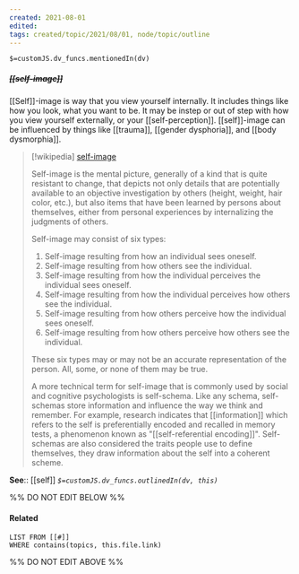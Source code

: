 ```yaml
---
created: 2021-08-01
edited: 
tags: created/topic/2021/08/01, node/topic/outline
---
```

`$=customJS.dv_funcs.mentionedIn(dv)`

##### <s class="topic-title">[[self-image]]</s>

[[Self]]-image is way that you view yourself internally. It includes things like how you look, what you want to be. It may be instep or out of step with how you view yourself externally, or your [[self-perception]]. [[self]]-image can be influenced by things like [[trauma]], [[gender dysphoria]], and [[body dysmorphia]].

> [!wikipedia] [self-image](https://en.wikipedia.org/wiki/Self-image)
> 
> Self-image is the mental picture, generally of a kind that is quite resistant to change, that depicts not only details that are potentially available to an objective investigation by others (height, weight, hair color, etc.), but also items that have been learned by persons about themselves, either from personal experiences by internalizing the judgments of others.
> 
> Self-image may consist of six types:
> 
> 1. Self-image resulting from how an individual sees oneself.
> 2. Self-image resulting from how others see the individual.
> 3. Self-image resulting from how the individual perceives the individual sees oneself.
> 4. Self-image resulting from how the individual perceives how others see the individual.
> 5. Self-image resulting from how others perceive how the individual sees oneself.
> 6. Self-image resulting from how others perceive how others see the individual.
> 
> These six types may or may not be an accurate representation of the person. All, some, or none of them may be true.
> 
> A more technical term for self-image that is commonly used by social and cognitive psychologists is self-schema. Like any schema, self-schemas store information and influence the way we think and remember. For example, research indicates that [[information]] which refers to the self is preferentially encoded and recalled in memory tests, a phenomenon known as "[[self-referential encoding]]". Self-schemas are also considered the traits people use to define themselves, they draw information about the self into a coherent scheme.
>


**See**:: [[self]]
*`$=customJS.dv_funcs.outlinedIn(dv, this)`*

%% DO NOT EDIT BELOW %%
#### Related 
```dataview
LIST FROM [[#]]
WHERE contains(topics, this.file.link)
```
%% DO NOT EDIT ABOVE %%
